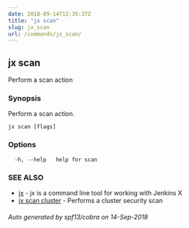 ```yaml
---
date: 2018-09-14T12:35:37Z
title: "jx scan"
slug: jx_scan
url: /commands/jx_scan/
---
```

## jx scan

Perform a scan action

### Synopsis

Perform a scan action.

```
jx scan [flags]
```

### Options

```
  -h, --help   help for scan
```

### SEE ALSO

* [jx](/commands/jx/)	 - jx is a command line tool for working with Jenkins X
* [jx scan cluster](/commands/jx_scan_cluster/)	 - Performs a cluster security scan

###### Auto generated by spf13/cobra on 14-Sep-2018
